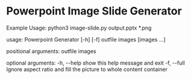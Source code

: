 # Powerpoint Image Slide Generator
Example Usage:
python3 image-slide.py output.pptx *.png


usage: Powerpoint Generator [-h] [-f] outfile images [images ...]

positional arguments:
  outfile
  images

optional arguments:
  -h, --help  show this help message and exit
  -f, --full  Ignore aspect ratio and fill the picture to whole content
              container
